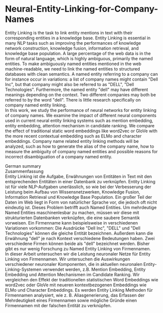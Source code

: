 # Neural-Entity-Linking-for-Company-Names

Entity Linking is the task to link entity mentions in text with their corresponding entities
in a knowledge base. Entity Linking is essential in many NLP tasks such as improving the
performances of knowledge network construction, knowledge fusion, information retrieval,
and knowledge base population. A large percentage of the web data is in the form of natural
language, which is highly ambiguous, primarily the named entities. To make ambiguously
named entities mentioned in the web machine-readable, we need to link the named entities
to structured databases with clean semantics. A named entity referring to a company can
for instance occur in variations: a list of company names might contain "Dell Inc", but that
company might also be referred to as "DELL", "Dell Technologies". Furthermore, the named
entity "dell" may have different meanings depending on the context. Two different companies
may both be referred to by the word "dell". There is little research specifically on company
named entity linking.    
In this work, we study the performance of neural networks for entity linking of company
names. We examine the impact of different neural components used in current neural entity
linking systems such as mention embedding, entity embedding, attention mechanism in candidate
ranking. We compare the effect of traditional static word embeddings like word2vec or
GloVe with the more recent contextual embedding such as ELMo and character embeddings.
Company name related entity linking methods will be analyzed, such as how to generate the
alias of the company name, how to measure the ambiguity of company named entities and
possible reasons for incorrect disambiguation of a company named entity.

German summary  
Zusammenfassung  
Entity Linking ist die Aufgabe, Erwähnungen von Entitäten in Text mit den entsprechenden
Entitäten in einer Datenbank zu verknüpfen. Entity Linking ist für viele NLP-Aufgaben
unerlässlich, so wie bei der Verbesserung der Leistung beim Aufbau von Wissensnetzwerken,
Knowledge Fusion, Information Retrieval und Knowledge Base Population. Ein großer Teil
der Daten im Web liegt in Form von natürlicher Sprache vor, die jedoch oft nicht eindeutig
ist. Dieses Problem betrifft auch Named Entities. Um mehrdeutige Named Entities maschinenlesbar
zu machen, müssen wir diese mit strukturierten Datenbanken verknüpfen, die eine
saubere Semantik vorweisen. Ein Firmenname kann beispielsweise in verschiedenen Variationen
vorkommen: Die Ausdrücke "Dell Inc", "DELL" und "Dell Technologies” können
die gleiche Entität bezeichnen. Außerdem kann die Erwähnung "dell" je nach Kontext verschiedene
Bedeutungen haben. Zwei verschiedene Firmen können beide als "dell" bezeichnet
werden. Bisher gibt es nur wenig Forschung zu Named Entity Linking von Firmennamen.  
In dieser Arbeit untersuchen wir die Leistung neuronaler Netze für Entity Linking von
Firmennamen. Wir untersuchen die Auswirkungen verschiedener neuronaler Komponenten,
die in aktuellen neuronalen Entity-Linking-Systemen verwendet werden, z.B. Mention Embedding,
Entity Embedding und Attention Mechanismen im Candidate Ranking. Wir vergleichen
den Effekt der traditionellen statistischen Word Embeddings wie word2vec oder GloVe
mit neueren kontextbezogenen Embeddings wie ELMo und Character Embeddings. Es werden
Entity Linking Methoden für Firmennamen analysiert, wie z. B. Aliasgenerierung, das
Erfassen der Mehrdeutigkeit eines Firmennamen sowie mögliche Gründe einen Firmennamen
mit der falschen Entität zu verknüpfen.
